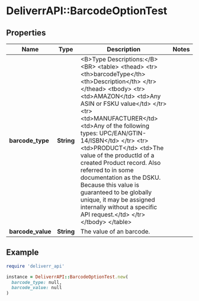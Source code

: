 # DeliverrAPI::BarcodeOptionTest

## Properties

| Name | Type | Description | Notes |
| ---- | ---- | ----------- | ----- |
| **barcode_type** | **String** | &lt;B&gt;Type Descriptions:&lt;/B&gt;&lt;BR&gt; &lt;table&gt; &lt;thead&gt; &lt;tr&gt; &lt;th&gt;barcodeType&lt;/th&gt; &lt;th&gt;Description&lt;/th&gt; &lt;/tr&gt; &lt;/thead&gt; &lt;tbody&gt; &lt;tr&gt; &lt;td&gt;AMAZON&lt;/td&gt; &lt;td&gt;Any ASIN or FSKU value&lt;/td&gt; &lt;/tr&gt; &lt;tr&gt; &lt;td&gt;MANUFACTURER&lt;/td&gt; &lt;td&gt;Any of the following types: UPC/EAN/GTIN-14/ISBN&lt;/td&gt; &lt;/tr&gt; &lt;tr&gt; &lt;td&gt;PRODUCT&lt;/td&gt; &lt;td&gt;The value of the productId of a created Product record. Also referred to in some documentation as the DSKU. Because this value is guaranteed to be globally unique, it may be assigned internally without a specific API request.&lt;/td&gt; &lt;/tr&gt; &lt;/tbody&gt; &lt;/table&gt; |  |
| **barcode_value** | **String** | The value of an barcode. |  |

## Example

```ruby
require 'deliverr_api'

instance = DeliverrAPI::BarcodeOptionTest.new(
  barcode_type: null,
  barcode_value: null
)
```

